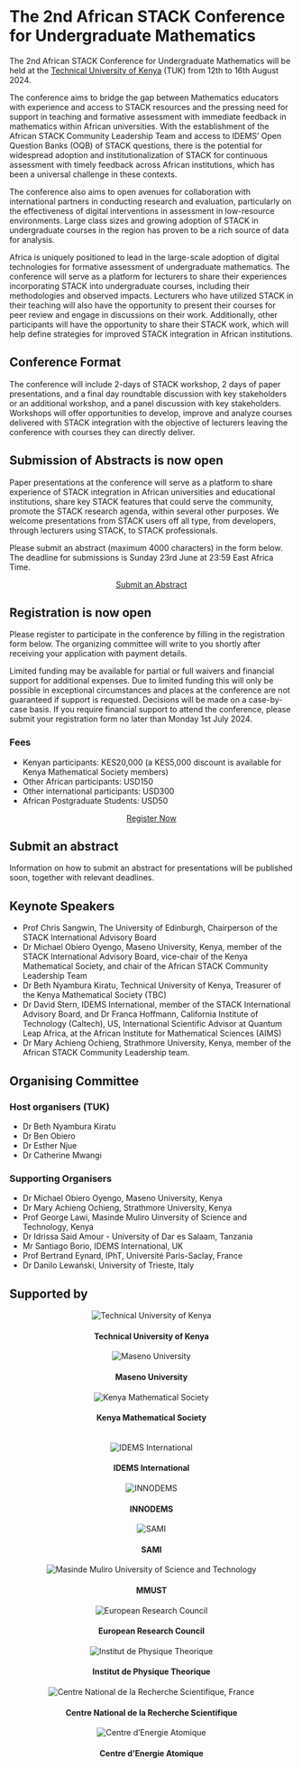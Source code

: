 # The 2nd African STACK Conference for Undergraduate Mathematics

<p>The 2nd African STACK Conference for Undergraduate Mathematics  will be held at the <a href="https://tukenya.ac.ke/" target="_blank">Technical University of Kenya</a> (TUK) from 12th to 16th  August 2024.</p>

<p>The conference aims to bridge the gap between Mathematics educators with experience and access to STACK resources and the pressing need for support in teaching and formative assessment with immediate feedback in mathematics within African universities. With the establishment of the African STACK Community Leadership Team and access to IDEMS’ Open Question Banks (OQB) of STACK questions, there is the potential for widespread adoption and institutionalization of STACK for continuous assessment with timely feedback across African institutions, which has been a universal challenge in these contexts.</p>

<p>The conference also aims to open avenues for collaboration with international partners in conducting research and evaluation, particularly on the effectiveness of digital interventions in assessment in low-resource environments. Large class sizes and growing adoption of STACK in undergraduate courses in the region has proven to be a rich source of data for analysis.</p>

<p>Africa is uniquely positioned to lead in the large-scale adoption of digital technologies for formative assessment of undergraduate mathematics. The conference will serve as a platform for lecturers to share their experiences incorporating STACK into undergraduate courses, including their methodologies and observed impacts. Lecturers who have utilized STACK in their teaching will also have the opportunity to present their courses for peer review and engage in discussions on their work. Additionally, other participants will have the opportunity to share their STACK work, which will help define strategies for improved STACK integration in African institutions.</p>

## Conference Format

<p>The conference will include 2-days of STACK workshop, 2 days of paper presentations, and a final day roundtable discussion with key stakeholders or an additional workshop, and a panel discussion with key stakeholders. Workshops will offer opportunities to develop, improve and analyze courses delivered with STACK integration with the objective of lecturers leaving the conference with courses they can directly deliver.</p>

## Submission of Abstracts is now open

<p>Paper presentations at the conference will serve as a platform to share experience of STACK integration in African universities and educational institutions, share key STACK features that could serve the community, promote the STACK research agenda, within several other purposes. We welcome presentations from STACK users off all type, from developers, through lecturers using STACK, to STACK professionals.

Please submit an abstract (maximum 4000 characters) in the form below. The deadline for submissions is Sunday 23rd June at 23:59 East Africa Time.</p>

<p><center><a class="btn btn-primary btn-lg" href="https://docs.google.com/forms/d/e/1FAIpQLSdC5ruwR7xF_Y2EPDKVz0Xxyx_LzINbmBtuHZZ9Zmqa3oPxUg/viewform?usp=sf_link" target="_blank" role="button">Submit an Abstract</a></center></p>

## Registration is now open

<p>Please register to participate in the conference by filling in the registration form below. The organizing committee will write to you shortly after receiving your application with payment details.</p>

<p>Limited funding may be available for partial or full waivers and financial support for additional expenses. Due to limited funding this will only be possible in exceptional circumstances and places at the conference are not guaranteed if support is requested. Decisions will be made on a case-by-case basis. If you require financial support to attend the conference, please submit your registration form no later than Monday 1st July 2024.</p>

### Fees

* Kenyan participants: KES20,000 (a KES5,000 discount is available for Kenya Mathematical Society members)
* Other African participants: USD150
* Other international participants: USD300
* African Postgraduate Students: USD50

<p><center><a class="btn btn-primary btn-lg" href="https://docs.google.com/forms/d/e/1FAIpQLSdViun6myIOPOKw-mSXI9-6wuofc2gUBzYpoPQC_xuXVp79gQ/viewform?usp=sf_link" target="_blank" role="button">Register Now</a></center></p>

## Submit an abstract 

<p>Information on how to submit an abstract for presentations will be published soon, together with relevant deadlines.</p>

<!-- <p><center><a class="btn btn-primary btn-lg" href="https://docs.google.com/forms/d/e/1FAIpQLScXWJiT-mxuJuVfCDApc6-9sRqdgoWeDhXF4wAGN--FqBlSRw/viewform?usp=sf_link" role="button">Submit an Abstract</a></center></p> -->

## Keynote Speakers

* Prof Chris Sangwin, The University of Edinburgh, Chairperson of the STACK International Advisory Board
* Dr Michael Obiero Oyengo, Maseno University, Kenya, member of the STACK International Advisory Board, vice-chair of the Kenya Mathematical Society, and chair of the African STACK Community Leadership Team
* Dr Beth Nyambura Kiratu, Technical University of Kenya, Treasurer of the Kenya Mathematical Society (TBC)
* Dr David Stern, IDEMS International, member of the STACK International Advisory Board, and Dr Franca Hoffmann, California Institute of Technology (Caltech), US, International Scientific Advisor at Quantum Leap Africa, at the African Institute for Mathematical Sciences (AIMS)
* Dr Mary Achieng Ochieng, Strathmore University, Kenya, member of the African STACK Community Leadership team.

## Organising Committee

### Host organisers (TUK)

* Dr Beth Nyambura Kiratu
* Dr Ben Obiero
* Dr Esther Njue
* Dr Catherine Mwangi

### Supporting Organisers

* Dr Michael Obiero Oyengo, Maseno University, Kenya
* Dr Mary Achieng Ochieng, Strathmore University, Kenya
* Prof George Lawi, Masinde Muliro Uinversity of Science and Technology, Kenya
* Dr Idrissa Said Amour - University of Dar es Salaam, Tanzania
* Mr Santiago Borio, IDEMS International, UK
* Prof Bertrand Eynard, IPhT, Université Paris-Saclay, France
* Dr Danilo Lewański, University of Trieste, Italy

## Supported by

<div class="container">
   <div class="row">
      <div class="col-md-4">
         <center><img class="img-logo-large" src="../../img/tuk-logo.png" alt="Technical University of Kenya" /><br>
         <h4>Technical University of Kenya</h4></center>
      </div>
      <div class="col-md-4">
         <center><img class="img-logo-large" src="../../img/maseno-logo.png" alt="Maseno University" /><br>
         <h4>Maseno University</h4></center>
      </div>
      <div class="col-md-4">
         <center><img class="img-logo-large" src="../../img/kms-logo.jpg" alt="Kenya Mathematical Society" /><br>
         <h4>Kenya Mathematical Society</h4></center>
      </div>
   </div>
   <br>
   <div class="row">
      <div class="col-md-4">
         <center><img class="img-logo-large" src="../../img/idems-logo.png" alt="IDEMS International" /><br>
         <h4>IDEMS International</h4></center>
      </div>
      <div class="col-md-4">
         <center><img class="img-logo-large" src="../../img/innodems-logo.jpg" alt="INNODEMS" /><br>
         <h4>INNODEMS</h4></center>
      </div>
      <div class="col-md-4">
         <center><img class="img-logo-large" src="../../img/sami-logo.png" alt="SAMI" /><br>
         <h4>SAMI</h4></center>
      </div>
   </div>
   <div class="row">
      <div class="col-md-4">
         <center><img class="img-logo-large" src="../../img/mmust-logo.jpg" alt="Masinde Muliro University of Science and Technology" /><br>
         <h4>MMUST</h4></center>
      </div>
      <div class="col-md-4">
         <center><img class="img-logo-large" src="../../img/erc-logo.png" alt="European Research Council" /><br>
         <h4>European Research Council</h4></center>
      </div>
      <div class="col-md-4">
         <center><img class="img-logo-large" src="../../img/ipht-logo.png" alt="Institut de Physique Theorique" /><br>
         <h4>Institut de Physique Theorique</h4></center>
      </div>
   </div>
   <div class="row">
      <div class="col-md-4">
         <center><img class="img-logo-large" src="../../img/cnrs-logo.png" alt="Centre National de la Recherche Scientifique, France" /><br>
         <h4>Centre National de la Recherche Scientifique</h4></center>
      </div>
      <div class="col-md-4">
         <center><img class="img-logo-large" src="../../img/cea-logo.jpg" alt="Centre d’Energie Atomique" /><br>
         <h4>Centre d’Energie Atomique</h4></center>
      </div>
   </div>
</div>